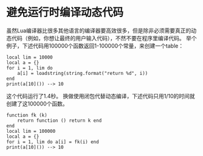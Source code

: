 # 避免运行时编译动态代码
虽然Lua编译器比很多其他语言的编译器要高效很多，但是除非必须需要真正的动态代码（例如，你想让最终的用户输入代码），不然不要在程序里编译代码。
举个例子，下述代码用100000个函数返回1-100000个常量，来创建一个table：
```
local lim = 10000
local a = {}
for i = 1, lim do
    a[i] = loadstring(string.format("return %d", i))
end
print(a[10]()) --> 10
```
这个代码运行了1.4秒。
换做使用闭包代替动态编译，下述代码只用1/10的时间就创建了这100000个函数。
```
function fk (k)
    return function () return k end
end
local lim = 100000
local a = {}
for i = 1, lim do a[i] = fk(i) end
print(a[10]()) --> 10

```